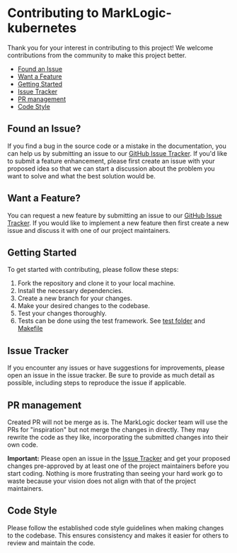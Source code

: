 # Contributing to MarkLogic-kubernetes

Thank you for your interest in contributing to this project! We welcome contributions from the community to make this project better.

- [Found an Issue](#found-an-issue)
- [Want a Feature](#want-a-feature)
- [Getting Started](#getting-started)
- [Issue Tracker](#issue-tracker)
- [PR management](#pr-management)
- [Code Style](#code-style)

## Found an Issue?

If you find a bug in the source code or a mistake in the documentation, you can help us by submitting an issue 
to our [GitHub Issue Tracker][Issue Tracker]. If you'd like to submit a feature enhancement, please first create an 
issue with your proposed idea so that we can start a discussion about the problem you want to solve and what the best
solution would be.  

## Want a Feature?

You can request a new feature by submitting an issue to our [GitHub Issue Tracker][Issue Tracker].  If you
would like to implement a new feature then first create a new issue and discuss it with one of our
project maintainers.

## Getting Started

To get started with contributing, please follow these steps:

1. Fork the repository and clone it to your local machine.
2. Install the necessary dependencies.
3. Create a new branch for your changes.
4. Make your desired changes to the codebase.
5. Test your changes thoroughly.
6. Tests can be done using the test framework. See [test folder](./test/) and [Makefile](makefile)

## Issue Tracker

If you encounter any issues or have suggestions for improvements, please open an issue in the issue tracker. Be sure to provide as much detail as possible, including steps to reproduce the issue if applicable.

## PR management

Created PR will not be merge as is.
The MarkLogic docker team will use the PRs for "inspiration" but not merge the changes in directly. They may rewrite the code as they like, incorporating the submitted changes into their own code.

**Important:** Please open an issue in the [Issue Tracker][] and get your proposed changes pre-approved by at least one of the project maintainers before you start coding. Nothing is more frustrating than seeing your hard work go to waste because your vision does not align with that of the project maintainers.

## Code Style

Please follow the established code style guidelines when making changes to the codebase. This ensures consistency and makes it easier for others to review and maintain the code.

[Issue Tracker]: https://github.com/marklogic/marklogic-kubernetes/issues